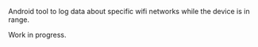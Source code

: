 Android tool to log data about specific wifi networks while the device is in range.

Work in progress.
